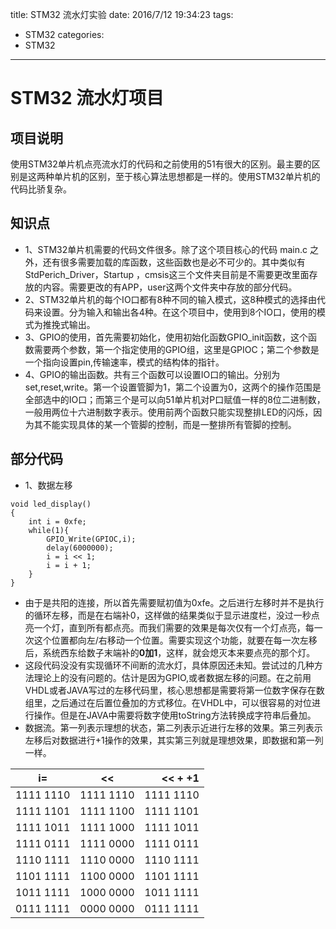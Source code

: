 title: STM32 流水灯实验
date: 2016/7/12 19:34:23
tags:
- STM32
categories:
- STM32
---

# STM32 流水灯项目

## 项目说明

使用STM32单片机点亮流水灯的代码和之前使用的51有很大的区别。最主要的区别是这两种单片机的区别，至于核心算法思想都是一样的。使用STM32单片机的代码比骄复杂。

<!-- more -->

## 知识点
- 1、STM32单片机需要的代码文件很多。除了这个项目核心的代码 main.c 之外，还有很多需要加载的库函数，这些函数也是必不可少的。其中类似有StdPerich_Driver，Startup ，cmsis这三个文件夹目前是不需要更改里面存放的内容。需要更改的有APP，user这两个文件夹中存放的部分代码。
- 2、STM32单片机的每个IO口都有8种不同的输入模式，这8种模式的选择由代码来设置。分为输入和输出各4种。在这个项目中，使用到8个IO口，使用的模式为推挽式输出。
- 3、GPIO的使用，首先需要初始化，使用初始化函数GPIO_init函数，这个函数需要两个参数，第一个指定使用的GPIO组，这里是GPIOC；第二个参数是一个指向设置pin,传输速率，模式的结构体的指针。
- 4、GPIO的输出函数。共有三个函数可以设置IO口的输出。分别为set,reset,write。第一个设置管脚为1，第二个设置为0，这两个的操作范围是全部选中的IO口；而第三个是可以向51单片机对P口赋值一样的8位二进制数，一般用两位十六进制数字表示。使用前两个函数只能实现整排LED的闪烁，因为其不能实现具体的某一个管脚的控制，而是一整排所有管脚的控制。

## 部分代码
- 1、数据左移
```code
void led_display()
{
	int i = 0xfe;
	while(1){
		GPIO_Write(GPIOC,i);
		delay(6000000);
		i = i << 1;
		i = i + 1;
	}
}
```
- 由于是共阳的连接，所以首先需要赋初值为0xfe。之后进行左移时并不是执行的循环左移，而是在右端补0，这样做的结果类似于显示进度栏，没过一秒点亮一个灯，直到所有都点亮。而我们需要的效果是每次仅有一个灯点亮，每一次这个位置都向左/右移动一个位置。需要实现这个功能，就要在每一次左移后，系统西东给数子末端补的**0加1**，这样，就会熄灭本来要点亮的那个灯。
- 这段代码没没有实现循环不间断的流水灯，具体原因还未知。尝试过的几种方法理论上的没有问题的。估计是因为GPIO,或者数据左移的问题。在之前用VHDL或者JAVA写过的左移代码里，核心思想都是需要将第一位数字保存在数组里，之后通过在后置位叠加的方式移位。在VHDL中，可以很容易的对位进行操作。但是在JAVA中需要将数字使用toString方法转换成字符串后叠加。
- 数据流。第一列表示理想的状态，第二列表示近进行左移的效果。第三列表示左移后对数据进行+1操作的效果，其实第三列就是理想效果，即数据和第一列一样。

| i=        | <<           | << + +1  |
| ------------- |:-------------:| -----:|
| 1111 1110      | 1111 1110 | 1111 1110 |
| 1111 1101      | 1111 1100 | 1111 1101 |
| 1111 1011      | 1111 1000 | 1111 1011 |
| 1111 0111      | 1111 0000 | 1111 0111 |
| 1110 1111      | 1110 0000 | 1110 1111 |
| 1101 1111      | 1100 0000 | 1101 1111 |
| 1011 1111      | 1000 0000 | 1011 1111 |
| 0111 1111      | 0000 0000 | 0111 1111 |
